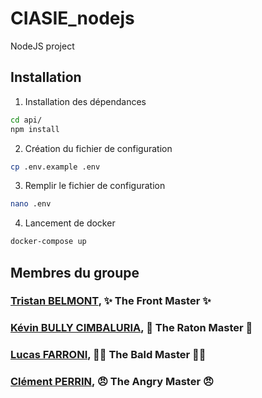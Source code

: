 # CIASIE_nodejs
NodeJS project

## Installation
1. Installation des dépendances
```bash
cd api/ 
npm install 
```
2. Création du fichier de configuration
```bash
cp .env.example .env
```
3. Remplir le fichier de configuration
```bash
nano .env
```
4. Lancement de docker
```bash
docker-compose up
```

## Membres du groupe

### [Tristan BELMONT](https://github.com/MaegIins), ✨ The Front Master ✨
### [Kévin BULLY CIMBALURIA](https://github.com/TheRealEureka), 🦝 The Raton Master 🦝
### [Lucas FARRONI](https://github.com/lucasfarroni), 👨‍🦲 The Bald Master 👨‍🦲
### [Clément PERRIN](https://github.com/Alfiov), 😠 The Angry Master 😠
